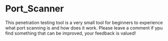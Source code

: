 # Port_Scanner
This penetration testing tool is a very small tool for beginners to experience what port scanning is and how does it work. Please leave a comment if ypu find something that can be improved, your feedback is valued!
